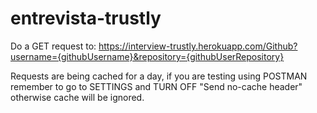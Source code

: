 # entrevista-trustly

Do a GET request to: https://interview-trustly.herokuapp.com/Github?username={githubUsername}&repository={githubUserRepository}

Requests are being cached for a day, if you are testing using POSTMAN remember to go to SETTINGS and TURN OFF "Send no-cache header" otherwise cache will be ignored.

